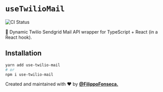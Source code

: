 # `useTwilioMail`

![CI Status](https://github.com/webmail/use-last-fm/workflows/CI/badge.svg)

📩 Dynamic Twilio Sendgrid Mail API wrapper for TypeScript + React (in a React hook).

## Installation

```bash
yarn add use-twilio-mail
# or
npm i use-twilio-mail
```


Created and maintained with ❤️ by [**@FilippoFonseca.**](https://www.twitter.com/FilippoFonseca)
